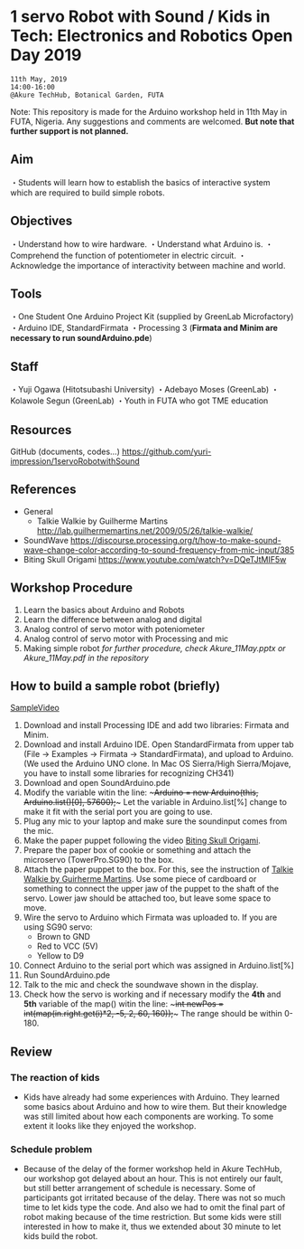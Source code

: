 # 1 servo Robot with Sound / Kids in Tech: Electronics and Robotics Open Day 2019

	11th May, 2019
	14:00-16:00
	@Akure TechHub, Botanical Garden, FUTA


Note: This repository is made for the Arduino workshop held in 11th May in FUTA, Nigeria.  Any suggestions and comments are welcomed. **But note that further support is not planned.**

## Aim
・Students will learn how to establish the basics of interactive system which are required to build simple robots.

## Objectives
・Understand how to wire hardware.
・Understand what Arduino is.
・Comprehend the function of potentiometer in electric circuit.
・Acknowledge the importance of interactivity between machine and world.

## Tools
・One Student One Arduino Project Kit (supplied by GreenLab Microfactory)
・Arduino IDE,  StandardFirmata
・Processing 3 (**Firmata and Minim are necessary to run soundArduino.pde**)

## Staff
・Yuji Ogawa (Hitotsubashi University)
・Adebayo Moses (GreenLab)
・Kolawole Segun (GreenLab)
・Youth in FUTA who got TME education

## Resources
GitHub (documents, codes…) 
https://github.com/yuri-impression/1servoRobotwithSound

## References
- General
	- Talkie Walkie by Guilherme Martins http://lab.guilhermemartins.net/2009/05/26/talkie-walkie/
- SoundWave https://discourse.processing.org/t/how-to-make-sound-wave-change-color-according-to-sound-frequency-from-mic-input/385
- Biting Skull Origami https://www.youtube.com/watch?v=DQeTJtMIF5w

## Workshop Procedure
1. Learn the basics about Arduino and Robots  
2. Learn the difference between analog and digital 
3. Analog control of servo motor with poteniometer 
4. Analog control of servo motor with Processing and mic
5. Making simple robot
*for further procedure, check Akure_11May.pptx or Akure_11May.pdf in the repository*

## How to build a sample robot (briefly)
[SampleVideo](https://github.com/yuri-impression/1servoRobotwithSound/blob/master/TestVideo.mp4) 
1. Download and install Processing IDE and add two libraries: Firmata and Minim. 
2. Download and install Arduino IDE. Open StandardFirmata from upper tab (File -> Examples -> Firmata -> StandardFirmata), and upload to Arduino. (We used the Arduino UNO clone. In Mac OS Sierra/High Sierra/Mojave, you have to install some libraries for recognizing CH341)
3. Download and open SoundArduino.pde
4. Modify the variable witin the line: ~~~Arduino = new Arduino(this, Arduino.list()[0], 57600);~~~
Let the variable in Arduino.list[%] change to make it fit with the serial port you are going to use.
5. Plug any mic to your laptop and make sure the soundinput comes from the mic.
6. Make the paper puppet following the video [Biting Skull Origami](https://www.youtube.com/watch?v=DQeTJtMIF5w).
7. Prepare the paper box of cookie or something and attach the microservo (TowerPro.SG90) to the box. 
8. Attach the paper puppet to the box. For this, see the instruction of [Talkie Walkie by Guirherme Martins](http://lab.guilhermemartins.net/2009/05/26/talkie-walkie/). Use some piece of cardboard or something to connect the upper jaw of the puppet to the shaft of the servo. Lower jaw should be attached too, but leave some space to move.
9. Wire the servo to Arduino which Firmata was uploaded to. 
If you are using SG90 servo:
	- Brown to GND
	- Red to VCC (5V)
	- Yellow to D9
10. Connect Arduino to the serial port which was assigned in Arduino.list[%]
11. Run SoundArduino.pde
12. Talk to the mic and check the soundwave shown in the display.
13. Check how the servo is working and if necessary modify the **4th** and **5th** variable of the map() witin the line: ~~~int newPos = int(map(in.right.get(i)*2, -5, 2, 60, 160));~~~
The range should be within 0-180.


## Review
### The reaction of kids
- Kids have already had some experiences with Arduino. They learned some basics about Arduino and how to wire them. But their knowledge was still limited about how each components are working. To some extent it looks like they enjoyed the workshop.
### Schedule problem
- Because of the delay of the former workshop held in Akure TechHub, our workshop got delayed about an hour. This is not entirely our fault, but still better arrangement of schedule is necessary. Some of participants got irritated because of the delay. There was not so much time to let kids type the code. And also we had to omit the final part of robot making because of the time restriction. But some kids were still interested in how to make it, thus we extended about 30 minute to let kids build the robot.
